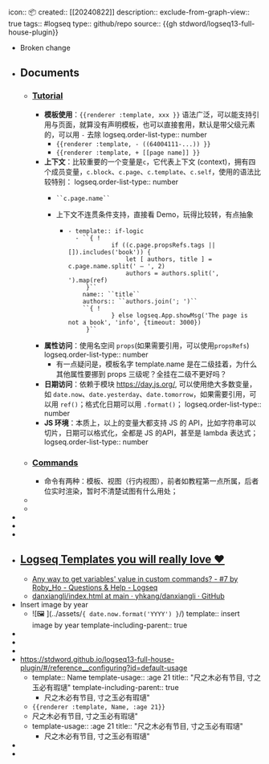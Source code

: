 icon:: 📦
created:: [[20240822]]
description:: 
exclude-from-graph-view:: true
tags:: #logseq 
type:: github/repo
source::  {{gh stdword/logseq13-full-house-plugin}}

- Broken change
- ## Documents
  - ### [Tutorial](https://stdword.github.io/logseq13-full-house-plugin/#/tutorial)
    - **模板使用**：`{{renderer :template, xxx }}` 语法广泛，可以能支持引用与页面，就算没有声明模板，也可以直接套用，默认是带父级元素的，可以用 `-` 去除
      logseq.order-list-type:: number
      - `{{renderer :template, - ((64004111-...)) }}`
      - `{{renderer :template, + [[page name]] }}`
    - **上下文**：比较重要的一个变量是`c`，它代表上下文 (context)，拥有四个成员变量，`c.block`、`c.page`、`c.template`、`c.self`，使用的语法比较特别：
      logseq.order-list-type:: number
      - ```
        ``c.page.name``
        ```
      - 上下文不连贯条件支持，直接看 Demo，玩得比较转，有点抽象
        - ```
          - template:: if-logic
            - ``{ !
                      if ((c.page.propsRefs.tags || []).includes('book')) {
                          let [ authors, title ] = c.page.name.split(' — ', 2)
                          authors = authors.split(', ').map(ref)
               }``
              name:: ``title``
              authors:: ``authors.join('; ')``
              ``{ !
                      } else logseq.App.showMsg('The page is not a book', 'info', {timeout: 3000})
               }``
          ```
    - **属性访问**：使用名空间 `props`(如果需要引用，可以使用`propsRefs`)
      logseq.order-list-type:: number
      - 有一点疑问是，模板名字 template.name 是在二级挂着，为什么其他属性要挪到 props 三级呢？全挂在二级不更好吗？
    - **日期访问**：依赖于模块 https://day.js.org/, 可以使用绝大多数变量，如 `date.now`、`date.yesterday`、`date.tomorrow`，如果需要引用，可以用 `ref()`；格式化日期可以用 `.format()`；
      logseq.order-list-type:: number
    - **JS 环境**：本质上，以上的变量大都支持 JS 的 API，比如字符串可以切片，日期可以格式化，全都是 JS 的API，甚至是 lambda 表达式；
      logseq.order-list-type:: number
  - ### [Commands](https://stdword.github.io/logseq13-full-house-plugin/#/reference__commands)
    - 命令有两种：模板、视图（行内视图），前者如教程第一点所属，后者位实时渲染，暂时不清楚试图有什么用处；
  -
  -
-
-
-
- ## [Logseq Templates you will really love ❤️](https://github.com/stdword/logseq13-full-house-plugin)
  - [Any way to get variables' value in custom commands? - #7 by Roby_Ho - Questions & Help - Logseq](https://discuss.logseq.com/t/any-way-to-get-variables-value-in-custom-commands/15994/7)
  - [danxiangli/index.html at main · yhkang/danxiangli · GitHub](https://github.com/yhkang/danxiangli/blob/main/index.html)
- Insert image by year
  - ![🖼 ](../assets/``{ date.now.format('YYYY') }``/)
    template:: insert image by year
    template-including-parent:: true
-
-
-
- https://stdword.github.io/logseq13-full-house-plugin/#/reference__configuring?id=default-usage
  - template:: Name
    template-usage:: :age 21
    title:: "尺之木必有节目, 寸之玉必有瑕瓋"
    template-including-parent:: true
    - 尺之木必有节目, 寸之玉必有瑕瓋"
  - `{{renderer :template, Name, :age 21}}`
  - 尺之木必有节目, 寸之玉必有瑕瓋"
  - template-usage:: :age 21
    title:: "尺之木必有节目, 寸之玉必有瑕瓋"
    - 尺之木必有节目, 寸之玉必有瑕瓋"
-
-